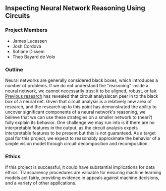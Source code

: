 ## Inspecting Neural Network Reasoning Using Circuits

### Project Members
- James Lucassen
- Josh Cordova
- Sofiane Dissem
- Theo Bayard de Volo

### Outline
Neural networks are generally considered black boxes, which introduces a number of problems. If we do not understand the "reasoning" inside a neural network, we cannot necessarily trust it to be aligned, robust, or fair. [Previous research](https://distill.pub/2020/circuits/zoom-in/) has revealed that circuit analysiscan peer in to the black box of a neural net. Given that circuit analysis is a relatively new area of research, and the research up to this point has demonstrated the ability to uncover significant components of a neural network's reasoning, we believe that we can use these strategies on a smaller network to (near?) fully explain its behavior. One challenge we may run into is if there are no interpretable features in the output, as the circuit analysis expets interpretable features to be present but this is not guaranteed. As a target goal for this project, we expect to reasonably approximate the behavior of a simple vision model through circuit decomposition and recomposition.

### Ethics
If this project is successful, it could have substantial implications for data ethics. Transparency procedures are valuable for ensuring machine learning models act fairly, providing evidence in appeals against machine decisions, and a variety of other applications.
